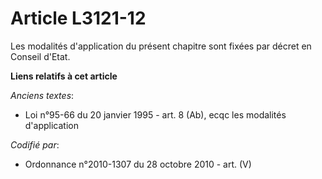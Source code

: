 # Article L3121-12

Les modalités d'application du présent chapitre sont fixées par décret en Conseil d'Etat.

**Liens relatifs à cet article**

_Anciens textes_:

  - Loi n°95-66 du 20 janvier 1995 - art. 8 (Ab), ecqc les modalités d'application

_Codifié par_:

  - Ordonnance n°2010-1307 du 28 octobre 2010 - art. (V)
